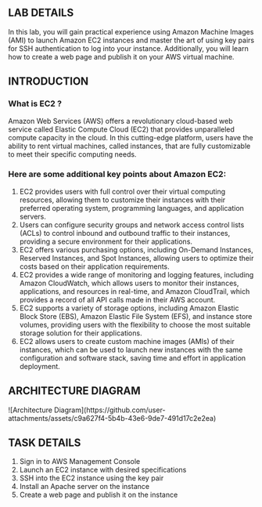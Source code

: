 <H2> LAB DETAILS </h2>

In this lab, you will gain practical experience using Amazon Machine Images (AMI) to launch Amazon EC2 instances and master the art of using key pairs for SSH authentication to log into your instance. Additionally, you will learn how to create a web page and publish it on your AWS virtual machine.

<h2> INTRODUCTION </h2>

<H3> What is EC2 ? </H3>

Amazon Web Services (AWS) offers a revolutionary cloud-based web service called Elastic Compute Cloud (EC2) that provides unparalleled compute capacity in the cloud. In this cutting-edge platform, users have the ability to rent virtual machines, called instances, that are fully customizable to meet their specific computing needs.

<H3> Here are some additional key points about Amazon EC2: </H3>

<ol>
  
 <li> EC2 provides users with full control over their virtual computing resources, allowing them to customize their instances with their preferred operating system, programming languages, and application servers. </li>
  
 <li> Users can configure security groups and network access control lists (ACLs) to control inbound and outbound traffic to their instances, providing a secure environment for their applications. </li>
  
 <li> EC2 offers various purchasing options, including On-Demand Instances, Reserved Instances, and Spot Instances, allowing users to optimize their costs based on their application requirements. </li>
  
 <li> EC2 provides a wide range of monitoring and logging features, including Amazon CloudWatch, which allows users to monitor their instances, applications, and resources in real-time, and Amazon CloudTrail, which provides a record of all API calls made in their AWS account. </li>
  
 <li> EC2 supports a variety of storage options, including Amazon Elastic Block Store (EBS), Amazon Elastic File System (EFS), and instance store volumes, providing users with the flexibility to choose the most suitable storage solution for their applications. </li>
  
 <li> EC2 allows users to create custom machine images (AMIs) of their instances, which can be used to launch new instances with the same configuration and software stack, saving time and effort in application deployment. </li>

</ol>



<H2> ARCHITECTURE DIAGRAM </h2>
![Architecture Diagram](https://github.com/user-attachments/assets/c9a627f4-5b4b-43e6-9de7-491d17c2e2ea)


<h2> TASK DETAILS </h2>

<ol>

<li> Sign in to AWS Management Console </li>
<li> Launch an EC2 instance with desired specifications </li>
<li> SSH into the EC2 instance using the key pair </li>
<li> Install an Apache server on the instance </li>
<li> Create a web page and publish it on the instance</li>
  
</ol>
